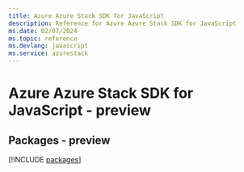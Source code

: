 ```yaml
---
title: Azure Azure Stack SDK for JavaScript
description: Reference for Azure Azure Stack SDK for JavaScript
ms.date: 02/07/2024
ms.topic: reference
ms.devlang: javascript
ms.service: azurestack
---
```

# Azure Azure Stack SDK for JavaScript - preview
## Packages - preview
[!INCLUDE [packages](azure-stack-index.md)]